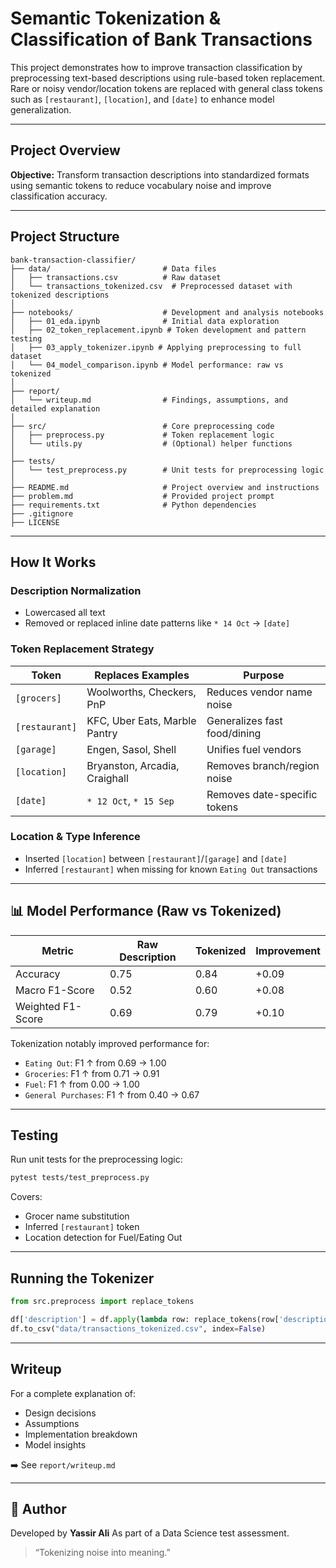 
# Semantic Tokenization & Classification of Bank Transactions

This project demonstrates how to improve transaction classification by preprocessing text-based descriptions using rule-based token replacement. Rare or noisy vendor/location tokens are replaced with general class tokens such as `[restaurant]`, `[location]`, and `[date]` to enhance model generalization.

---

## Project Overview

**Objective:**
Transform transaction descriptions into standardized formats using semantic tokens to reduce vocabulary noise and improve classification accuracy.

---

## Project Structure

```
bank-transaction-classifier/
├── data/                         # Data files
│   ├── transactions.csv          # Raw dataset
│   └── transactions_tokenized.csv  # Preprocessed dataset with tokenized descriptions
│
├── notebooks/                    # Development and analysis notebooks
│   ├── 01_eda.ipynb              # Initial data exploration
│   ├── 02_token_replacement.ipynb # Token development and pattern testing
│   ├── 03_apply_tokenizer.ipynb # Applying preprocessing to full dataset
│   └── 04_model_comparison.ipynb # Model performance: raw vs tokenized
│
├── report/
│   └── writeup.md                # Findings, assumptions, and detailed explanation
│
├── src/                          # Core preprocessing code
│   ├── preprocess.py             # Token replacement logic
│   └── utils.py                  # (Optional) helper functions
│
├── tests/
│   └── test_preprocess.py        # Unit tests for preprocessing logic
│
├── README.md                     # Project overview and instructions
├── problem.md                    # Provided project prompt
├── requirements.txt              # Python dependencies
├── .gitignore
├── LICENSE
```

---

##  How It Works

###  Description Normalization

* Lowercased all text
* Removed or replaced inline date patterns like `* 14 Oct` → `[date]`

###  Token Replacement Strategy

| Token          | Replaces Examples             | Purpose                      |
| -------------- | ----------------------------- | ---------------------------- |
| `[grocers]`    | Woolworths, Checkers, PnP     | Reduces vendor name noise    |
| `[restaurant]` | KFC, Uber Eats, Marble Pantry | Generalizes fast food/dining |
| `[garage]`     | Engen, Sasol, Shell           | Unifies fuel vendors         |
| `[location]`   | Bryanston, Arcadia, Craighall | Removes branch/region noise  |
| `[date]`       | `* 12 Oct`, `* 15 Sep`        | Removes date-specific tokens |

###  Location & Type Inference

* Inserted `[location]` between `[restaurant]`/`[garage]` and `[date]`
* Inferred `[restaurant]` when missing for known `Eating Out` transactions

---

## 📊 Model Performance (Raw vs Tokenized)

| Metric            | Raw Description | Tokenized | Improvement |
| ----------------- | --------------- | --------- | ----------- |
| Accuracy          | 0.75            | 0.84      |  +0.09     |
| Macro F1-Score    | 0.52            | 0.60      |  +0.08     |
| Weighted F1-Score | 0.69            | 0.79      |  +0.10     |

Tokenization notably improved performance for:

* `Eating Out`: F1 ↑ from 0.69 → 1.00
* `Groceries`: F1 ↑ from 0.71 → 0.91
* `Fuel`: F1 ↑ from 0.00 → 1.00
* `General Purchases`: F1 ↑ from 0.40 → 0.67

---

##  Testing

Run unit tests for the preprocessing logic:

```bash
pytest tests/test_preprocess.py
```

Covers:

* Grocer name substitution
* Inferred `[restaurant]` token
* Location detection for Fuel/Eating Out

---

##  Running the Tokenizer

```python
from src.preprocess import replace_tokens

df['description'] = df.apply(lambda row: replace_tokens(row['description'], row['label']), axis=1)
df.to_csv("data/transactions_tokenized.csv", index=False)
```

---

##  Writeup

For a complete explanation of:

* Design decisions
* Assumptions
* Implementation breakdown
* Model insights

➡️ See `report/writeup.md`

---

## 👤 Author

Developed by **Yassir Ali**
As part of a Data Science test assessment.

> “Tokenizing noise into meaning.”

